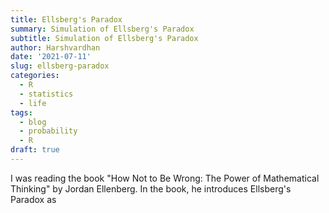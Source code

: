 ```yaml
---
title: Ellsberg's Paradox
summary: Simulation of Ellsberg's Paradox
subtitle: Simulation of Ellsberg's Paradox
author: Harshvardhan
date: '2021-07-11'
slug: ellsberg-paradox
categories:
  - R
  - statistics
  - life
tags:
  - blog
  - probability
  - R
draft: true
---
```


I was reading the book "How Not to Be Wrong: The Power of Mathematical Thinking" by Jordan Ellenberg. In the book, he introduces Ellsberg's Paradox as 
